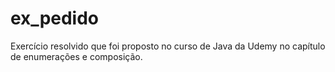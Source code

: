 # ex_pedido
Exercício resolvido que foi proposto no curso de Java da Udemy no capítulo de enumerações e composição.
